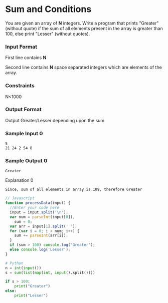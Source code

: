 # Sum and Conditions

You are given an array of **N** integers. Write a program that prints "Greater" (without quote) if the sum of all elements present in the array is greater than 100, else print "Lesser" (without quotes).

### Input Format

First line contains **N**

Second line contains **N** space separated integers which are elements of the array.

### Constraints

N<1000

### Output Format

Output Greater/Lesser depending upon the sum

### Sample Input 0

```
5
21 24 2 54 8
```

### Sample Output 0

```
Greater
```

Explanation 0

```
Since, sum of all elements in array is 109, therefore Greater
```

```javascript
// Javascript
function processData(input) {
  //Enter your code here
  input = input.split('\n');
  var num = parseInt(input[0]),
    sum = 0;
  var arr = input[1].split(' ');
  for (var i = 0; i < num; i++) {
    sum += parseInt(arr[i]);
  }
  if (sum > 100) console.log('Greater');
  else console.log('Lesser');
}
```

```python
# Python
n = int(input())
s = sum(list(map(int, input().split())))

if s > 100:
    print("Greater")
else:
    print("Lesser")

```
